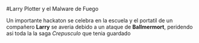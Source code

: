 #Larry Plotter y el Malware de Fuego

Un importante hackaton se celebra en la escuela y el portatil de un compañero 
**Larry** se averia debido a un ataque de **Ballmermort**, peridendo asi toda la 
la saga *Crepusculo* que tenia guardado
